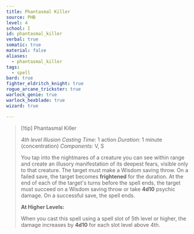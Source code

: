 ```yaml
---
title: Phantasmal Killer
source: PHB
level: 4
school: I
id: phantasmal_killer
verbal: true
somatic: true
material: false
aliases:
  - phantasmal_killer
tags:
  - spell
bard: true
fighter_eldritch_knight: true
rogue_arcane_trickster: true
warlock_genie: true
warlock_hexblade: true
wizard: true

---
```

>[!tip] Phantasmal Killer
>
> *4th level Illusion*
> *Casting Time:* 1 action
> *Duration:* 1 minute (concentration)
> *Components:* V, S
>
>You tap into the nightmares of a creature you can see within range and create an illusory manifestation of its deepest fears, visible only to that creature. The target must make a Wisdom saving throw. On a failed save, the target becomes **frightened** for the duration. At the end of each of the target's turns before the spell ends, the target must succeed on a Wisdom saving throw or take **4d10** psychic damage. On a successful save, the spell ends.
>
>**At Higher Levels:**
>
>When you cast this spell using a spell slot of 5th level or higher, the damage increases by **4d10** for each slot level above 4th.
>

